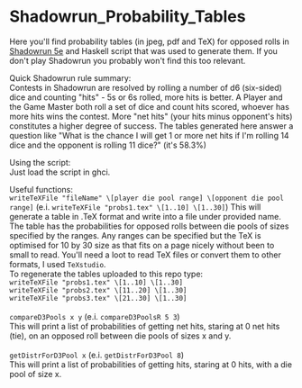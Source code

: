 # Shadowrun_Probability_Tables

Here you'll find probability tables (in jpeg, pdf and TeX) for opposed rolls in [Shadowrun 5e](https://en.wikipedia.org/wiki/Shadowrun) and Haskell script that was used to generate them. If you don't play Shadowrun you probably won't find this too relevant.

Quick Shadowrun rule summary:<br />
Contests in Shadowrun are resolved by rolling a number of d6 (six-sided) dice and counting "hits" - 5s or 6s rolled, more hits is better. A Player and the Game Master both roll a set of dice and count hits scored, whoever has more hits wins the contest. More "net hits" (your hits minus opponent's hits) constitutes a higher degree of success. The tables generated here answer a question like "What is the chance I will get 1 or more net hits if I'm rolling 14 dice and the opponent is rolling 11 dice?" (it's 58.3%)

Using the script:<br />
Just load the script in ghci.

Useful functions:<br />
`writeTeXFile "fileName" \[player die pool range] \[opponent die pool range]`  (e.i. `writeTeXFile "probs1.tex" \[1..10] \[1..30]`)
This will generate a table in .TeX format and write into a file under provided name. The table has the probabilities for opposed rolls between die pools of sizes specified by the ranges. Any ranges can be specified but the TeX is optimised for 10 by 30 size as that fits on a page nicely without been to small to read. You'll need a loot to read TeX files or convert them to other formats, I used `TeXstudio`.<br />
To regenerate the tables uploaded to this repo type:<br />
`writeTeXFile "probs1.tex" \[1..10] \[1..30]`<br />
`writeTeXFile "probs2.tex" \[11..20] \[1..30]`<br />
`writeTeXFile "probs3.tex" \[21..30] \[1..30]`<br />
<br />
`compareD3Pools x y` (e.i. `compareD3PoolsR 5 3`)<br />
This will print a list of probabilities of getting net hits, staring at 0 net hits (tie), on an opposed roll between die pools of sizes x and y. <br />
<br />
`getDistrForD3Pool x` (e.i. `getDistrForD3Pool 8`)<br />
This will print a list of probabilities of getting hits, staring at 0 hits, with a die pool of size x.<br />

